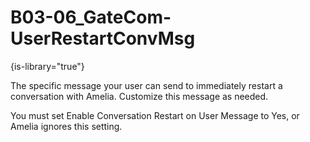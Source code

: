 # B03-06_GateCom-UserRestartConvMsg

{is-library="true"}

<snippet id="B03-06_GateCom-UserRestartConvMsg_snippet">



The specific message your user can send to immediately restart a conversation with Amelia. Customize this message as needed.

You must set Enable Conversation Restart on User Message to Yes, or Amelia ignores this setting.


</snippet>